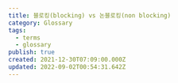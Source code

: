 ```yaml
---
title: 블로킹(blocking) vs 논블로킹(non blocking)
category: Glossary
tags:
  - terms
  - glossary
publish: true
created: 2021-12-30T07:09:00.000Z
updated: 2022-09-02T00:54:31.642Z
---
```

